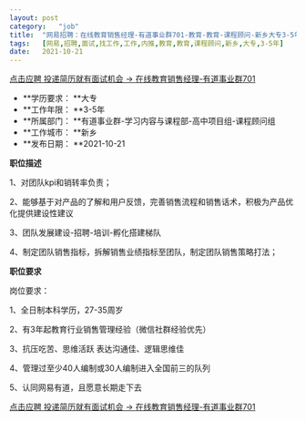```yaml
---
layout:	post
category:	"job"
title:	"网易招聘：在线教育销售经理-有道事业群701-教育-教育-课程顾问-新乡大专3-5年"
tags:	[网易,招聘,面试,找工作,工作,内推,教育,教育,课程顾问,新乡,大专,3-5年]
date:	2021-10-21
---
```


[点击应聘 投递简历就有面试机会 ->  在线教育销售经理-有道事业群701](http://mobile.bole.netease.com/bole/boleDetail?id=35767&employeeId=346f03c3cda5f04c&key=all)



- **学历要求： **大专
- **工作年限： **3-5年
- **所属部门： **有道事业群-学习内容与课程部-高中项目组-课程顾问组
- **工作城市： **新乡
- **发布日期： **2021-10-21



**职位描述**

1、对团队kpi和销转率负责；

2、能够基于对产品的了解和用户反馈，完善销售流程和销售话术，积极为产品优化提供建设性建议

3、团队发展建设-招聘-培训-孵化搭建梯队

4、制定团队销售指标，拆解销售业绩指标⾄团队，制定团队销售策略打法；





**职位要求**

岗位要求：

1、全日制本科学历，27-35周岁

2、有3年起教育行业销售管理经验（微信社群经验优先）

3、抗压吃苦、思维活跃 表达沟通佳、逻辑思维佳

4、管理过至少40人编制或30人编制进入全国前三的队列

5、认同网易有道，且愿意长期走下去



[点击应聘 投递简历就有面试机会 ->  在线教育销售经理-有道事业群701](http://mobile.bole.netease.com/bole/boleDetail?id=35767&employeeId=346f03c3cda5f04c&key=all)